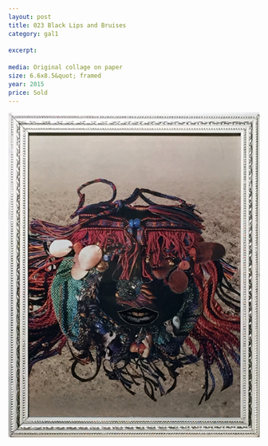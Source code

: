 ```yaml
---
layout: post
title: 023 Black Lips and Bruises
category: gal1

excerpt: 

media: Original collage on paper
size: 6.6x8.5&quot; framed
year: 2015
price: Sold
---
```


<img src="img/gal/023.jpg" />


